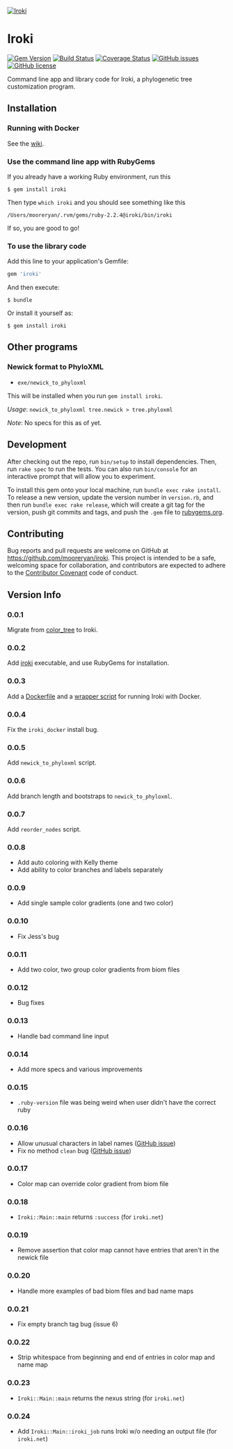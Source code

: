 [![Iroki](https://github.com/mooreryan/iroki/blob/master/assets/images/iroki_logo2.png)](https://github.com/mooreryan/iroki/blob/master/assets/images/iroki_logo2.png)

# Iroki #

[![Gem Version](https://badge.fury.io/rb/iroki.svg)](https://badge.fury.io/rb/iroki)
[![Build Status](https://travis-ci.org/mooreryan/iroki.svg?branch=master)](https://travis-ci.org/mooreryan/iroki)
[![Coverage Status](https://coveralls.io/repos/github/mooreryan/iroki/badge.svg?branch=master)](https://coveralls.io/github/mooreryan/iroki?branch=master)
[![GitHub issues](https://img.shields.io/github/issues/mooreryan/iroki.svg)](https://github.com/mooreryan/iroki/issues)
[![GitHub license](https://img.shields.io/badge/license-GPLv3-blue.svg)](https://raw.githubusercontent.com/mooreryan/iroki/master/COPYING)

Command line app and library code for Iroki, a phylogenetic tree
customization program.

## Installation ##

### Running with Docker ###

See the [wiki](https://github.com/mooreryan/iroki/wiki).

### Use the command line app with RubyGems ###

If you already have a working Ruby environment, run this

    $ gem install iroki

Then type `which iroki` and you should see something like this

    /Users/mooreryan/.rvm/gems/ruby-2.2.4@iroki/bin/iroki

If so, you are good to go!

### To use the library code ###

Add this line to your application's Gemfile:

```ruby
gem 'iroki'
```

And then execute:

    $ bundle

Or install it yourself as:

    $ gem install iroki

## Other programs ##

### Newick format to PhyloXML ###

- `exe/newick_to_phyloxml`

This will be installed when you run `gem install iroki`.

*Usage*: `newick_to_phyloxml tree.newick > tree.phyloxml`

*Note*: No specs for this as of yet.

## Development ##

After checking out the repo, run `bin/setup` to install
dependencies. Then, run `rake spec` to run the tests. You can also run
`bin/console` for an interactive prompt that will allow you to
experiment.

To install this gem onto your local machine, run `bundle exec rake
install`. To release a new version, update the version number in
`version.rb`, and then run `bundle exec rake release`, which will
create a git tag for the version, push git commits and tags, and push
the `.gem` file to [rubygems.org](https://rubygems.org).

## Contributing ##

Bug reports and pull requests are welcome on GitHub at
https://github.com/mooreryan/iroki. This project is intended to
be a safe, welcoming space for collaboration, and contributors are
expected to adhere to the
[Contributor Covenant](http://contributor-covenant.org) code of
conduct.

## Version Info ##

### 0.0.1 ###

Migrate from [color_tree](https://github.com/mooreryan/color_tree) to
Iroki.

### 0.0.2 ###

Add [iroki](https://github.com/mooreryan/iroki/blob/master/exe/iroki)
executable, and use RubyGems for installation.

### 0.0.3 ###

Add a [Dockerfile](https://github.com/mooreryan/iroki/blob/master/Dockerfile) and a [wrapper script](https://github.com/mooreryan/iroki/blob/master/exe/iroki_docker) for running Iroki with Docker.

### 0.0.4 ###

Fix the `iroki_docker` install bug.

### 0.0.5 ###

Add `newick_to_phyloxml` script.

### 0.0.6 ###

Add branch length and bootstraps to `newick_to_phyloxml`.

### 0.0.7 ###

Add `reorder_nodes` script.

### 0.0.8 ###

- Add auto coloring with Kelly theme
- Add ability to color branches and labels separately

### 0.0.9 ###

- Add single sample color gradients (one and two color)

### 0.0.10 ###

- Fix Jess's bug

### 0.0.11 ###

- Add two color, two group color gradients from biom files

### 0.0.12 ###

- Bug fixes

### 0.0.13 ###

- Handle bad command line input

### 0.0.14 ###

- Add more specs and various improvements

### 0.0.15 ###

- `.ruby-version` file was being weird when user didn't have the correct ruby

### 0.0.16 ###

- Allow unusual characters in label names ([GitHub issue](https://github.com/mooreryan/iroki/issues/2))
- Fix no method `clean` bug ([GitHub issue](https://github.com/mooreryan/iroki/issues/3))

### 0.0.17 ###

- Color map can override color gradient from biom file

### 0.0.18 ###

- `Iroki::Main::main` returns `:success` (for `iroki.net`)

### 0.0.19 ###

- Remove assertion that color map cannot have entries that aren't in the newick file

### 0.0.20 ###

- Handle more examples of bad biom files and bad name maps

### 0.0.21 ###

- Fix empty branch tag bug (issue 6)

### 0.0.22 ###

- Strip whitespace from beginning and end of entries in color map and name map

### 0.0.23 ###

- `Iroki::Main::main` returns the nexus string (for `iroki.net`)

### 0.0.24 ###

- Add `Iroki::Main::iroki_job` runs Iroki w/o needing an output file (for `iroki.net`)
